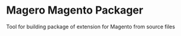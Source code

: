 Magero Magento Packager
============================

Tool for building package of extension for Magento from source files  
